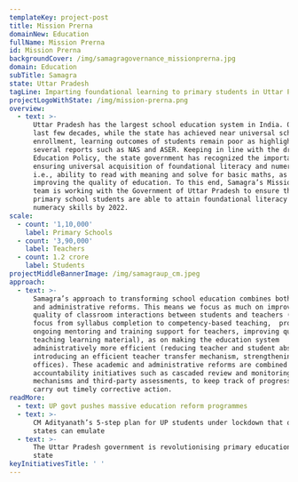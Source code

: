 ```yaml
---
templateKey: project-post
title: Mission Prerna
domainNew: Education
fullName: Mission Prerna
id: Mission Prerna
backgroundCover: /img/samagragovernance_missionprerna.jpg
domain: Education
subTitle: Samagra
state: Uttar Pradesh
tagLine: Imparting foundational learning to primary students in Uttar Pradesh
projectLogoWithState: /img/mission-prerna.png
overview:
  - text: >-
      Uttar Pradesh has the largest school education system in India. Over the
      last few decades, while the state has achieved near universal school
      enrollment, learning outcomes of students remain poor as highlighted by
      several reports such as NAS and ASER. Keeping in line with the draft New
      Education Policy, the state government has recognized the importance of
      ensuring universal acquisition of foundational literacy and numeracy,
      i.e., ability to read with meaning and solve for basic maths, as key to
      improving the quality of education. To this end, Samagra’s Mission Prerna
      team is working with the Government of Uttar Pradesh to ensure that all
      primary school students are able to attain foundational literacy and
      numeracy skills by 2022.
scale:
  - count: '1,10,000'
    label: Primary Schools
  - count: '3,90,000'
    label: Teachers
  - count: 1.2 crore
    label: Students
projectMiddleBannerImage: /img/samagraup_cm.jpeg
approach:
  - text: >-
      Samagra’s approach to transforming school education combines both academic
      and administrative reforms. This means we focus as much on improving the
      quality of classroom interactions between students and teachers (shifting
      focus from syllabus completion to competency-based teaching,  providing
      ongoing mentoring and training support for teachers, improving quality of
      teaching learning material), as on making the education system
      administratively more efficient (reducing teacher and student absenteeism,
      introducing an efficient teacher transfer mechanism, strengthening field
      offices). These academic and administrative reforms are combined with
      accountability initiatives such as cascaded review and monitoring
      mechanisms and third-party assessments, to keep track of progress and
      carry out timely corrective action.
readMore:
  - text: UP govt pushes massive education reform programmes
  - text: >-
      CM Adityanath’s 5-step plan for UP students under lockdown that other
      states can emulate
  - text: >-
      The Uttar Pradesh government is revolutionising primary education in the
      state
keyInitiativesTitle: ' '
---
```


